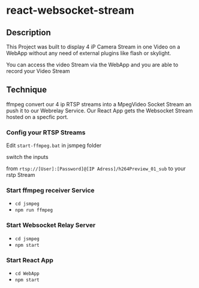 # react-websocket-stream

## Description
This Project was built to display 4 iP Camera Stream in one Video on a WebApp
without any need of external plugins like flash or skylight.

You can access the video Stream via the WebApp and you are able to record your 
Video Stream
## Technique
ffmpeg convert our 4 ip RTSP streams into a MpegVideo Socket Stream an push it to
our Webrelay Service.
Our React App gets the Websocket Stream hosted on a specfic port.

### Config your RTSP Streams
Edit `start-ffmpeg.bat` in jsmpeg folder

switch the inputs

from 
`rtsp://[User]:[Password]@[IP Adress]/h264Preview_01_sub`
to your rstp Stream

### Start ffmpeg receiver Service

+ `cd jsmpeg`
+ `npm run ffmpeg`

### Start Websocket Relay Server
+ `cd jsmpeg`
+ `npm start`

### Start React App
+ `cd WebApp`
+ `npm start`
